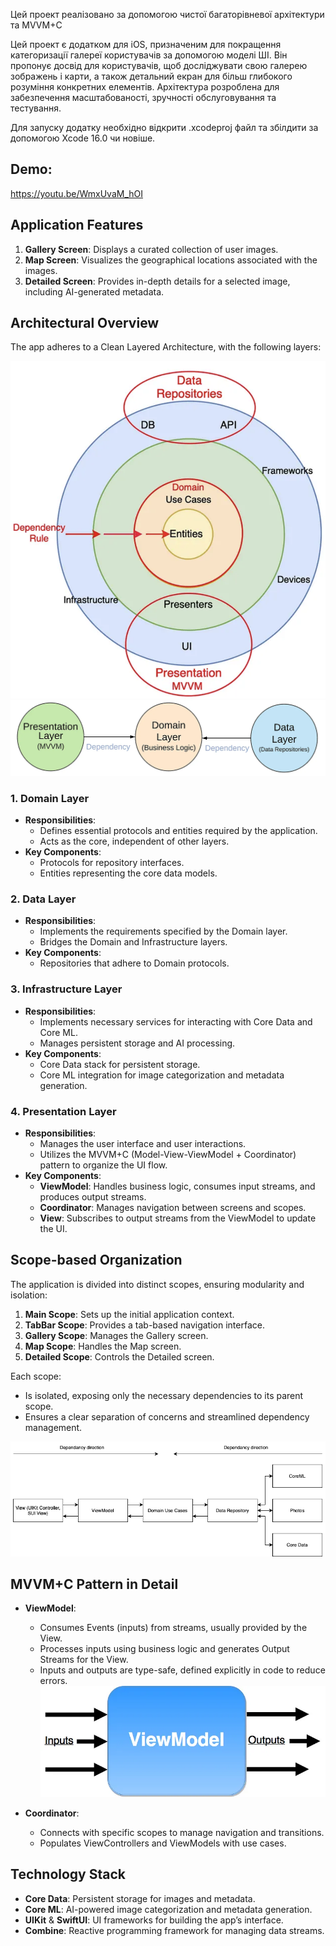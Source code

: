 Цей проект реалізовано за допомогою чистої багаторівневої архітектури та MVVM+C

Цей проект є додатком для iOS, призначеним для покращення категоризації галереї користувачів за допомогою моделі ШІ. Він пропонує досвід для користувачів, щоб досліджувати свою галерею зображень і карти, а також детальний екран для більш глибокого розуміння конкретних елементів. Архітектура розроблена для забезпечення масштабованості, зручності обслуговування та тестування.

Для запуску додатку необхідно відкрити .xcodeproj файл та збілдити за допомогою Xcode 16.0 чи новіше.

## Demo:
https://youtu.be/WmxUvaM_hOI

## Application Features
1. **Gallery Screen**: Displays a curated collection of user images.
2. **Map Screen**: Visualizes the geographical locations associated with the images.
3. **Detailed Screen**: Provides in-depth details for a selected image, including AI-generated metadata.

## Architectural Overview
The app adheres to a Clean Layered Architecture, with the following layers:

![Clean Architecture + MVVM](README_FILES/CA.png?raw=true "Clean Architecture + MVVM")
![Clean Architecture + MVVM](README_FILES/appLayers.png?raw=true "")
### 1. Domain Layer
- **Responsibilities**:
  - Defines essential protocols and entities required by the application.
  - Acts as the core, independent of other layers.
- **Key Components**:
  - Protocols for repository interfaces.
  - Entities representing the core data models.

### 2. Data Layer
- **Responsibilities**:
  - Implements the requirements specified by the Domain layer.
  - Bridges the Domain and Infrastructure layers.
- **Key Components**:
  - Repositories that adhere to Domain protocols.

### 3. Infrastructure Layer
- **Responsibilities**:
  - Implements necessary services for interacting with Core Data and Core ML.
  - Manages persistent storage and AI processing.
- **Key Components**:
  - Core Data stack for persistent storage.
  - Core ML integration for image categorization and metadata generation.

### 4. Presentation Layer
- **Responsibilities**:
  - Manages the user interface and user interactions.
  - Utilizes the MVVM+C (Model-View-ViewModel + Coordinator) pattern to organize the UI flow.
- **Key Components**:
  - **ViewModel**: Handles business logic, consumes input streams, and produces output streams.
  - **Coordinator**: Manages navigation between screens and scopes.
  - **View**: Subscribes to output streams from the ViewModel to update the UI.

## Scope-based Organization
The application is divided into distinct scopes, ensuring modularity and isolation:
1. **Main Scope**: Sets up the initial application context.
2. **TabBar Scope**: Provides a tab-based navigation interface.
3. **Gallery Scope**: Manages the Gallery screen.
4. **Map Scope**: Handles the Map screen.
5. **Detailed Scope**: Controls the Detailed screen.

Each scope:
- Is isolated, exposing only the necessary dependencies to its parent scope.
- Ensures a clear separation of concerns and streamlined dependency management.

![Clean Architecture + MVVM](README_FILES/dependancy.png?raw=true "Clean Architecture + MVVM")

## MVVM+C Pattern in Detail
- **ViewModel**:
  - Consumes Events (inputs) from streams, usually provided by the View.
  - Processes inputs using business logic and generates Output Streams for the View.
  - Inputs and outputs are type-safe, defined explicitly in code to reduce errors.
![MVVM inout](README_FILES/inoutVM.webp?raw=true "MVVM + inout contract")

- **Coordinator**:
  - Connects with specific scopes to manage navigation and transitions.
  - Populates ViewControllers and ViewModels with use cases.

## Technology Stack
- **Core Data**: Persistent storage for images and metadata.
- **Core ML**: AI-powered image categorization and metadata generation.
- **UIKit** & **SwiftUI**: UI frameworks for building the app’s interface.
- **Combine**: Reactive programming framework for managing data streams.
